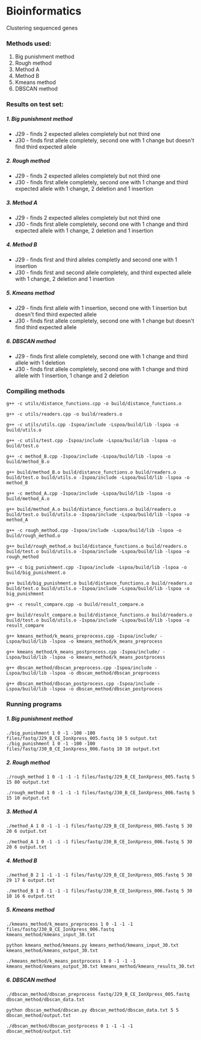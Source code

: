 # Bioinformatics
Clustering sequenced genes

### Methods used:
1. Big punishment method
2. Rough method
3. Method A
4. Method B
5. Kmeans method
6. DBSCAN method

### Results on test set:

##### 1. Big punishment method
- J29 - finds 2 expected alleles completely but not third one
- J30 - finds first allele completely, second one with 1 change but doesn't find third expected allele

##### 2. Rough method
- J29 - finds 2 expected alleles completely but not third one
- J30 - finds first allele completely, second one with 1 change and third expected allele with 1 change, 2 deletion and 1 insertion

##### 3. Method A
- J29 - finds 2 expected alleles completely but not third one
- J30 - finds first allele completely, second one with 1 change and third expected allele with 1 change, 2 deletion and 1 insertion

##### 4. Method B
- J29 - finds first and third alleles completly and second one with 1 insertion
- J30 - finds first and second allele completely, and third expected allele with 1 change, 2 deletion and 1 insertion

##### 5. Kmeans method
- J29 - finds first allele with 1 insertion, second one with 1 insertion but doesn't find third expected allele
- J30 - finds first allele completely, second one with 1 change but doesn't find third expected allele

##### 6. DBSCAN method
- J29 - finds first allele completely, second one with 1 change and third allele with 1 deletion
- J30 - finds first allele completely, second one with 1 change and third allele with 1 insertion, 1 change and 2 deletion

### Compiling methods

``g++ -c utils/distance_functions.cpp -o build/distance_functions.o``

``g++ -c utils/readers.cpp -o build/readers.o``

``g++ -c utils/utils.cpp -Ispoa/include -Lspoa/build/lib -lspoa -o build/utils.o``

``g++ -c utils/test.cpp -Ispoa/include -Lspoa/build/lib -lspoa -o build/test.o``

``g++ -c method_B.cpp -Ispoa/include -Lspoa/build/lib -lspoa -o build/method_B.o``

``g++ build/method_B.o build/distance_functions.o build/readers.o build/test.o build/utils.o -Ispoa/include -Lspoa/build/lib -lspoa -o method_B``

``g++ -c method_A.cpp -Ispoa/include -Lspoa/build/lib -lspoa -o build/method_A.o``

``g++ build/method_A.o build/distance_functions.o build/readers.o build/test.o build/utils.o -Ispoa/include -Lspoa/build/lib -lspoa -o method_A``

``g++ -c rough_method.cpp -Ispoa/include -Lspoa/build/lib -lspoa -o build/rough_method.o``

``g++ build/rough_method.o build/distance_functions.o build/readers.o build/test.o build/utils.o -Ispoa/include -Lspoa/build/lib -lspoa -o rough_method``

``g++ -c big_punishment.cpp -Ispoa/include -Lspoa/build/lib -lspoa -o build/big_punishment.o``

``g++ build/big_punishment.o build/distance_functions.o build/readers.o build/test.o build/utils.o -Ispoa/include -Lspoa/build/lib -lspoa -o big_punishment``

``g++ -c result_compare.cpp -o build/result_compare.o``

``g++ build/result_compare.o build/distance_functions.o build/readers.o build/test.o build/utils.o -Ispoa/include -Lspoa/build/lib -lspoa -o result_compare``

``g++ kmeans_method/k_means_preprocess.cpp -Ispoa/include/ -Lspoa/build/lib -lspoa -o kmeans_method/k_means_preprocess``

``g++ kmeans_method/k_means_postprocess.cpp -Ispoa/include/ -Lspoa/build/lib -lspoa -o kmeans_method/k_means_postprocess``

``g++ dbscan_method/dbscan_preprocess.cpp -Ispoa/include -Lspoa/build/lib -lspoa -o dbscan_method/dbscan_preprocess``

``g++ dbscan_method/dbscan_postprocess.cpp -Ispoa/include -Lspoa/build/lib -lspoa -o dbscan_method/dbscan_postprocess``


### Running programs

##### 1. Big punishment method

``./big_punishment 1 0 -1 -100 -100 files/fastq/J29_B_CE_IonXpress_005.fastq 10 5 output.txt``
``./big_punishment 1 0 -1 -100 -100 files/fastq/J30_B_CE_IonXpress_006.fastq 10 10 output.txt``

##### 2. Rough method

``./rough_method 1 0 -1 -1 -1 files/fastq/J29_B_CE_IonXpress_005.fastq 5 15 80 output.txt ``

``./rough_method 1 0 -1 -1 -1 files/fastq/J30_B_CE_IonXpress_006.fastq 5 15 10 output.txt`` 

##### 3. Method A

``./method_A 1 0 -1 -1 -1 files/fastq/J29_B_CE_IonXpress_005.fastq 5 30 20 6 output.txt``

``./method_A 1 0 -1 -1 -1 files/fastq/J30_B_CE_IonXpress_006.fastq 5 30 20 6 output.txt``

##### 4. Method B

``./method_B 2 1 -1 -1 -1 files/fastq/J29_B_CE_IonXpress_005.fastq 5 30 29 17 6 output.txt``

``./method_B 1 0 -1 -1 -1 files/fastq/J30_B_CE_IonXpress_006.fastq 5 30 10 16 6 output.txt``

##### 5. Kmeans method

``./kmeans_method/k_means_preprocess 1 0 -1 -1 -1 files/fastq/J30_B_CE_IonXpress_006.fastq kmeans_method/kmeans_input_30.txt``

``python kmeans_method/kmeans.py kmeans_method/kmeans_input_30.txt kmeans_method/kmeans_output_30.txt``

``./kmeans_method/k_means_postprocess 1 0 -1 -1 -1 kmeans_method/kmeans_output_30.txt kmeans_method/kmeans_results_30.txt``


#####  6. DBSCAN method

``./dbscan_method/dbscan_preprocess fastq/J29_B_CE_IonXpress_005.fastq dbscan_method/dbscan_data.txt``

``python dbscan_method/dbscan.py dbscan_method/dbscan_data.txt 5 5 dbscan_method/output.txt``

``./dbscan_method/dbscan_postprocess 0 1 -1 -1 -1 dbscan_method/output.txt``